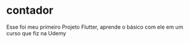 # contador
Esse foi meu primeiro Projeto Flutter, aprende o básico com ele em um curso que fiz na Udemy